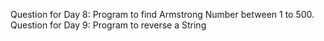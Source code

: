 Question for Day 8:
Program to find Armstrong Number between 1 to 500.
Question for Day 9:
Program to reverse a String